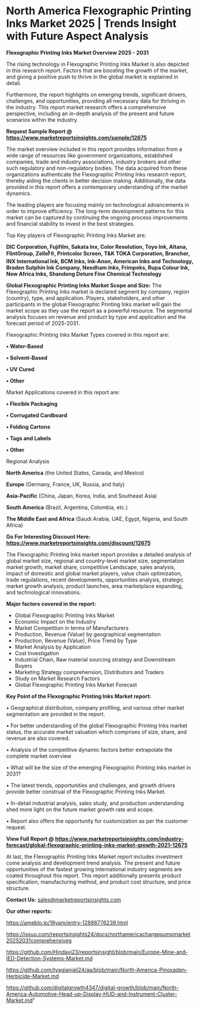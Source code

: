  # North America Flexographic Printing Inks Market 2025 | Trends Insight with Future Aspect Analysis

<Strong> Flexographic Printing Inks Market Overview 2025 - 2031</strong>

The rising technology in Flexographic Printing Inks Market is also depicted in this research report. Factors that are boosting the growth of the market, and giving a positive push to thrive in the global market is explained in detail.

Furthermore, the report highlights on emerging trends, significant drivers, challenges, and opportunities, providing all necessary data for thriving in the industry. This report market research offers a comprehensive perspective, including an in-depth analysis of the present and future scenarios within the industry.

<strong>Request Sample Report @ <a href=https://www.marketreportsinsights.com/sample/12675>https://www.marketreportsinsights.com/sample/12675</a></strong>

The market overview included in this report provides information from a wide range of resources like government organizations, established companies, trade and industry associations, industry brokers and other such regulatory and non-regulatory bodies. The data acquired from these organizations authenticate the Flexographic Printing Inks research report, thereby aiding the clients in better decision making. Additionally, the data provided in this report offers a contemporary understanding of the market dynamics.

The leading players are focusing mainly on technological advancements in order to improve efficiency. The long-term development patterns for this market can be captured by continuing the ongoing process improvements and financial stability to invest in the best strategies.

Top Key players of Flexographic Printing Inks Market are:

<strong>DIC Corporation, Fujifilm, Sakata Inx, Color Resolution, Toyo Ink, Altana, FlintGroup, Zellerᩧꖊ, Printcolor Screen, T&K TOKA Corporation, Brancher, INX International Ink, BCM Inks, Ink-Anon, American Inks and Technology, Braden Sutphin Ink Company, Needham Inks, Frimpeks, Rupa Colour Ink, New Africa Inks, Shandong Deture Fine Chemical Technology</strong>

<strong><b>Global Flexographic Printing Inks Market Scope and Size:</b></strong>
The Flexographic Printing Inks market is declared segment by company, region (country), type, and application. Players, stakeholders, and other participants in the global Flexographic Printing Inks market will gain the market scope as they use the report as a powerful resource. The segmental analysis focuses on revenue and product by type and application and the forecast period of 2025-2031.

Flexographic Printing Inks Market Types covered in this report are:

<strong>• Water-Based

• Solvent-Based

• UV Cured

• Other</strong>

Market Applications covered in this report are:

<strong>• Flexible Packaging

• Corrugated Cardboard

• Folding Cartons

• Tags and Labels

• Other</strong> 

Regional Analysis

<strong>North America</strong> (the United States, Canada, and Mexico)

<strong>Europe</strong> (Germany, France, UK, Russia, and Italy)

<strong>Asia-Pacific</strong> (China, Japan, Korea, India, and Southeast Asia)

<strong>South America</strong> (Brazil, Argentina, Colombia, etc.)

<strong>The Middle East and Africa</strong> (Saudi Arabia, UAE, Egypt, Nigeria, and South Africa)

<strong>Go For Interesting Discount Here: <a href=https://www.marketreportsinsights.com/discount/12675>https://www.marketreportsinsights.com/discount/12675</a></strong>

The Flexographic Printing Inks market report provides a detailed analysis of global market size, regional and country-level market size, segmentation market growth, market share, competitive Landscape, sales analysis, impact of domestic and global market players, value chain optimization, trade regulations, recent developments, opportunities analysis, strategic market growth analysis, product launches, area marketplace expanding, and technological innovations.

<strong><b>Major factors covered in the report:</b></strong>
<ul>
  <li>Global Flexographic Printing Inks Market </li>
  <li>Economic Impact on the Industry</li>
  <li>Market Competition in terms of Manufacturers</li>
  <li>Production, Revenue (Value) by geographical segmentation</li>
  <li>Production, Revenue (Value), Price Trend by Type</li>
  <li>Market Analysis by Application</li>
  <li>Cost Investigation</li>
  <li>Industrial Chain, Raw material sourcing strategy and Downstream Buyers</li>
  <li>Marketing Strategy comprehension, Distributors and Traders</li>
  <li>Study on Market Research Factors</li>
  <li>Global Flexographic Printing Inks Market Forecast</li>
</ul>

<strong><b>Key Point of the Flexographic Printing Inks Market report:</b></strong>

• Geographical distribution, company profiling, and various other market segmentation are provided in the report.

• For better understanding of the global Flexographic Printing Inks market status, the accurate market valuation which comprises of size, share, and revenue are also covered.

• Analysis of the competitive dynamic factors better extrapolate the complete market overview

• What will be the size of the emerging Flexographic Printing Inks market in 2031?

• The latest trends, opportunities and challenges, and growth drivers provide better construal of the Flexographic Printing Inks Market.

• In-detail industrial analysis, sales study, and production understanding shed more light on the future market growth rate and scope.

• Report also offers the opportunity for customization as per the customer request.

<strong><b>View Full Report @ <a href=https://www.marketreportsinsights.com/industry-forecast/global-flexographic-printing-inks-market-growth-2021-12675>https://www.marketreportsinsights.com/industry-forecast/global-flexographic-printing-inks-market-growth-2021-12675</a></b></strong>


At last, the Flexographic Printing Inks Market report includes investment come analysis and development trend analysis. The present and future opportunities of the fastest growing international industry segments are coated throughout this report. This report additionally presents product specification, manufacturing method, and product cost structure, and price structure.

<strong>Contact Us:</strong>
sales@marketreportsinsights.com

<strong>Our other reports:</strong>

<a href=https://ameblo.jp/18yam/entry-12888776239.html>https://ameblo.jp/18yam/entry-12888776239.html</a>

<a href=https://issuu.com/reportsinsights24/docs/northamericachargepumpmarket20252031comprehensiveg>https://issuu.com/reportsinsights24/docs/northamericachargepumpmarket20252031comprehensiveg</a>

<a href=https://github.com/Hindavi23/reportsinsight/blob/main/Europe-Mine-and-IED-Detection-Systems-Market.md>https://github.com/Hindavi23/reportsinsight/blob/main/Europe-Mine-and-IED-Detection-Systems-Market.md</a>

<a href=https://github.com/tyagianjali24/aa/blob/main/North-America-Pinoxaden-Herbicide-Market.md>https://github.com/tyagianjali24/aa/blob/main/North-America-Pinoxaden-Herbicide-Market.md</a>

<a href=https://github.com/digitalgrowth4347/digital-growth/blob/main/North-America-Automotive-Head-up-Display-HUD-and-Instrument-Cluster-Market.md>https://github.com/digitalgrowth4347/digital-growth/blob/main/North-America-Automotive-Head-up-Display-HUD-and-Instrument-Cluster-Market.md</a>"
